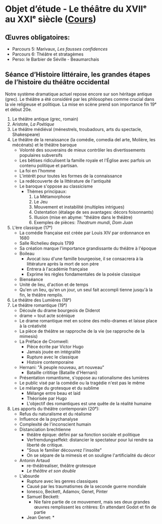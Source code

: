 


# Objet d’étude - Le théâtre du XVIIᵉ au XXIᵉ siècle ([Cours](https://cotentinghislaine.wixsite.com/aimerlalitterature/theatre-stratageme))

## Œuvres obligatoires:

- Parcours 5: Marivaux, *Les fausses confidences*
- Parcours 6: Théâtre et stratagèmes
- Perso: le Barbier de Séville - Beaumarchais

## Séance d’Histoire littéraire, les grandes étapes de l’histoire du théâtre occidental

Notre système dramatique actuel repose encore sur son héritage antique (grec). Le théâtre a été considéré par les philosophes comme crucial dans la vie religieuse et politique. La mise en scène prend son importance fin 19ᵉ et début 20e. 

1. Le théâtre antique (grec, romain)
2. Aristote, *La Poétique*
3. Le théâtre médiéval (ménestrels, troubadours, arts du spectacle, Shakespeare)
4. Le théâtre de la renaissance (la comédie, comedia del arte, Molière, les mécénats) et le théâtre baroque
	* Volonté des souverains de mieux contrôler les divertissements populaires subversifs
	* Les bêtises ridiculisent la famille royale et l'Église avec parfois un contenu politique et partisan.
	* La foi en l'homme
	* L'intérêt pour toutes les formes de la connaissance
	* La redécouverte de la littérature de l'antiquité
	* Le baroque s'oppose au classicisme
		* Thèmes principaux: 
			1. La Métamorphose
			2. Le Jeu
			3. Mouvement et instabilité (multiples intrigues)
			4. Ostentation (étalage de ses avantages: décors foisonnants)
			5. Illusion (mise en abyme: "théâtre dans le théâtre)  
			6. Exemples de pièces: *Theatrum mundi*, *Dom Juan*
5. L'ère classique (17ᵉ)
	* La comédie française est créée par Louis XIV par ordonnance en 1680
	* Salle Richelieu depuis 1799
	* Sa création marque l'importance grandissante du théâtre à l'époque
	* Boileau
		* Avocat issu d'une famille bourgeoise, il se consacrera à la littérature après la mort de son père
		* Entrera à l'académie française 
		* Exprime les règles fondamentales de la poésie classique
	* Bienséance
	* Unité de lieu, d'action et de temps
	* Qu'en un lieu, qu'en un jour, un seul fait accompli tienne jusqu'à la fin, le théâtre remplis.
6. Le théâtre des Lumières (18ᵉ)
7. Le théâtre romantique (19ᵉ)
	* Découle du drame bourgeois de Diderot
	* drame = tout acte scénique
	* Le drame romantique met en scène des mélo-drames et laisse place à la créativité
	* La pièce de théâtre se rapproche de la vie (se rapproche de la mimesis)
	* La Préface de Cromwell:
		* Pièce écrite par Victor Hugo
		* Jamais jouée en intégralité 
		* Rupture avec le classique
		* Histoire contemporaine
	* Hernani: "À peuple nouveau, art nouveau"
		* Bataille crititiqe (Bataille d'Hernani)
	* Présentation romantisme, s'oppose au rationalisme des lumières
	* Le public visé par la comédie ou la tragédie n'est pas le même
	* Le mélange du grotesque et du sublime
		* Mélange entre beau et laid
		* Théorisée par Hugo
		* L'objectif des romantiques est une quête de la réalité humaine
8. Les apports du théâtre contemporain (20ᵉ):
	* Refus du naturalisme et du réalisme
	* Influence de la psychanalyse
	* Complexité de l'inconscient humain
	* Distanciation brechtienne
		* théâtre épique: défini par sa fonction sociale et politique
		* Verfremdungseffekt: distancier le spectateur pour lui rendre sa liberté de critique.
		* "Sous le familier découvrez l'insolite"
		* On se sépare de la mimesis et on souligne l'artificialité du décor
	* Antonin Artaud
		* re-théâtrealiser, théâtre grotesque
		* *Le théâtre et son double*
	* L'absurde
		* Rupture avec les genres classiques
		* Causé par les traumatismes de la seconde guerre mondiale
		* Ionesco, Beckett, Adamov, Genet, Pinter
		* Samuel Beckett:
			* Nie faire partie de ce mouvement, mais ses deux grandes œuvres remplissent les critères: En attendant Godot et fin de partie
		* Jean Genet:
			* 
<!--stackedit_data:
eyJoaXN0b3J5IjpbMTQ3OTI5MzY3OSwxMzk0MTU2MjE2LC0xMT
Y3NzE0MjgxLDExMDQ5ODI3MzksMjA5ODgzOTIxNyw5MTgxMzA4
MDAsLTQxMjU5OTcxOCwxNTUxNDQ4NzUzLC0xODc0MTE4MDA2XX
0=
-->
